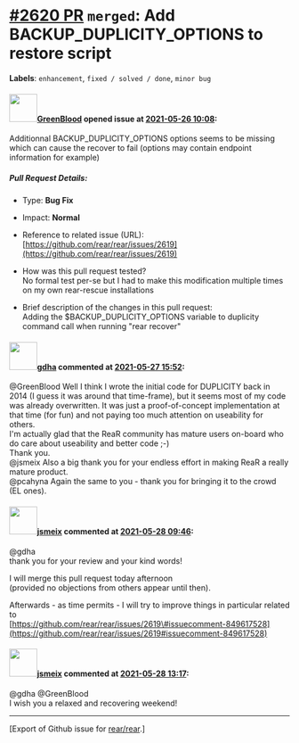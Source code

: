 [\#2620 PR](https://github.com/rear/rear/pull/2620) `merged`: Add BACKUP\_DUPLICITY\_OPTIONS to restore script
==============================================================================================================

**Labels**: `enhancement`, `fixed / solved / done`, `minor bug`

#### <img src="https://avatars.githubusercontent.com/u/6583431?v=4" width="50">[GreenBlood](https://github.com/GreenBlood) opened issue at [2021-05-26 10:08](https://github.com/rear/rear/pull/2620):

Additionnal BACKUP\_DUPLICITY\_OPTIONS options seems to be missing which
can cause the recover to fail (options may contain endpoint information
for example)

##### Pull Request Details:

-   Type: **Bug Fix**

-   Impact: **Normal**

-   Reference to related issue (URL):
    [https://github.com/rear/rear/issues/2619](https://github.com/rear/rear/issues/2619)

-   How was this pull request tested?  
    No formal test per-se but I had to make this modification multiple
    times on my own rear-rescue installations

-   Brief description of the changes in this pull request:  
    Adding the $BACKUP\_DUPLICITY\_OPTIONS variable to duplicity command
    call when running "rear recover"

#### <img src="https://avatars.githubusercontent.com/u/888633?u=cdaeb31efcc0048d3619651aa18dd4b76e636b21&v=4" width="50">[gdha](https://github.com/gdha) commented at [2021-05-27 15:52](https://github.com/rear/rear/pull/2620#issuecomment-849747049):

@GreenBlood Well I think I wrote the initial code for DUPLICITY back in
2014 (I guess it was around that time-frame), but it seems most of my
code was already overwritten. It was just a proof-of-concept
implementation at that time (for fun) and not paying too much attention
on useability for others.  
I'm actually glad that the ReaR community has mature users on-board who
do care about useability and better code ;-)  
Thank you.  
@jsmeix Also a big thank you for your endless effort in making ReaR a
really mature product.  
@pcahyna Again the same to you - thank you for bringing it to the crowd
(EL ones).

#### <img src="https://avatars.githubusercontent.com/u/1788608?u=925fc54e2ce01551392622446ece427f51e2f0ce&v=4" width="50">[jsmeix](https://github.com/jsmeix) commented at [2021-05-28 09:46](https://github.com/rear/rear/pull/2620#issuecomment-850295640):

@gdha  
thank you for your review and your kind words!

I will merge this pull request today afternoon  
(provided no objections from others appear until then).

Afterwards - as time permits - I will try to improve things in
particular related to  
[https://github.com/rear/rear/issues/2619\#issuecomment-849617528](https://github.com/rear/rear/issues/2619#issuecomment-849617528)

#### <img src="https://avatars.githubusercontent.com/u/1788608?u=925fc54e2ce01551392622446ece427f51e2f0ce&v=4" width="50">[jsmeix](https://github.com/jsmeix) commented at [2021-05-28 13:17](https://github.com/rear/rear/pull/2620#issuecomment-850412543):

@gdha @GreenBlood  
I wish you a relaxed and recovering weekend!

------------------------------------------------------------------------

\[Export of Github issue for
[rear/rear](https://github.com/rear/rear).\]
